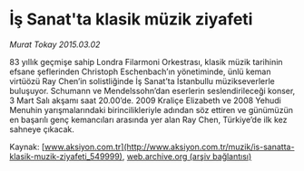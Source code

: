 # İş Sanat'ta klasik müzik ziyafeti

*Murat Tokay 2015.03.02*

<div class="pNewsDetailMainContent" itemprop="articleBody">
 <p>
  83 yıllık geçmişe sahip Londra Filarmoni Orkestrası, klasik müzik tarihinin efsane şeflerinden Christoph Eschenbach’ın yönetiminde, ünlü keman virtüözü Ray Chen’in solistliğinde İş Sanat’ta İstanbullu müzikseverlerle buluşuyor. Schumann ve Mendelssohn’dan eserlerin seslendirileceği konser, 3 Mart Salı akşamı saat 20.00’de. 2009 Kraliçe Elizabeth ve 2008 Yehudi Menuhin yarışmalarındaki birincilikleriyle adından söz ettiren ve günümüzün en başarılı genç kemancıları arasında yer alan Ray Chen, Türkiye’de ilk kez sahneye çıkacak.
 </p>
</div>


Kaynak: [www.aksiyon.com.tr](http://www.aksiyon.com.tr/muzik/is-sanatta-klasik-muzik-ziyafeti_549999), [web.archive.org (arşiv bağlantısı)](http://web.archive.org/web/20150719014829/http://www.aksiyon.com.tr/muzik/is-sanatta-klasik-muzik-ziyafeti_549999)

